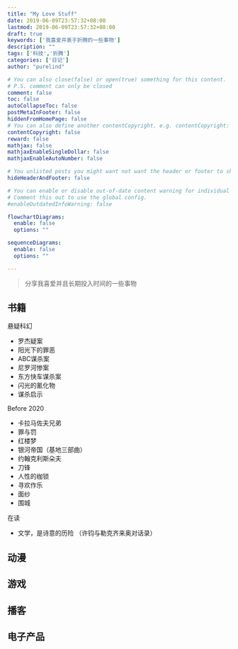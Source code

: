 ```yaml
---
title: "My Love Stuff"
date: 2019-06-09T23:57:32+08:00
lastmod: 2019-06-09T23:57:32+08:00
draft: true
keywords: ['我喜爱并衷于折腾的一些事物']
description: ""
tags: ['科技','折腾']
categories: ['日记']
author: "purelind"

# You can also close(false) or open(true) something for this content.
# P.S. comment can only be closed
comment: false
toc: false
autoCollapseToc: false
postMetaInFooter: false
hiddenFromHomePage: false
# You can also define another contentCopyright. e.g. contentCopyright: "This is another copyright."
contentCopyright: false
reward: false
mathjax: false
mathjaxEnableSingleDollar: false
mathjaxEnableAutoNumber: false

# You unlisted posts you might want not want the header or footer to show
hideHeaderAndFooter: false

# You can enable or disable out-of-date content warning for individual post.
# Comment this out to use the global config.
#enableOutdatedInfoWarning: false

flowchartDiagrams:
  enable: false
  options: ""

sequenceDiagrams: 
  enable: false
  options: ""

---
```


> 分享我喜爱并且长期投入时间的一些事物

## 书籍

悬疑科幻

* 罗杰疑案
* 阳光下的罪恶
* ABC谋杀案
* 尼罗河惨案
* 东方快车谋杀案
* 闪光的氰化物
* 谋杀启示

Before 2020

* 卡拉马佐夫兄弟
* 罪与罚
* 红楼梦
* 银河帝国（基地三部曲）
* 约翰克利斯朵夫
* 刀锋
* 人性的枷锁
* 寻欢作乐
* 面纱
* 围城

在读

* 文学，是诗意的历险 （许钧与勒克齐来奥对话录）

## 动漫

## 游戏

## 播客

## 电子产品


<!--more-->